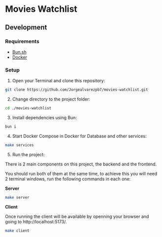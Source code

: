 # Movies Watchlist

## Development

### Requirements

- [Bun.sh](https://bun.sh)
- [Docker](https://www.docker.com/)

### Setup

1. Open your Terminal and clone this repository:

```bash
git clone https://github.com/Jorgealvarezpb7/movies-watchlist.git
```

2. Change directory to the project folder:

```bash
cd ./movies-watchlist
```

3. Install dependencies using Bun:

```bash
bun i
```

4. Start Docker Compose in Docker for Database and other services:

```bash
make services
```

5. Run the project:

There is 2 main components on this project, the backend and the frontend.

You should run both of them at the same time, to achieve this you will need
2 terminal windows, run the following commands in each one:

**Server**

```bash
make server
```

**Client**

Once running the client will be available by openning your browser and
going to http://localhost:5173/.

```bash
make client
```
